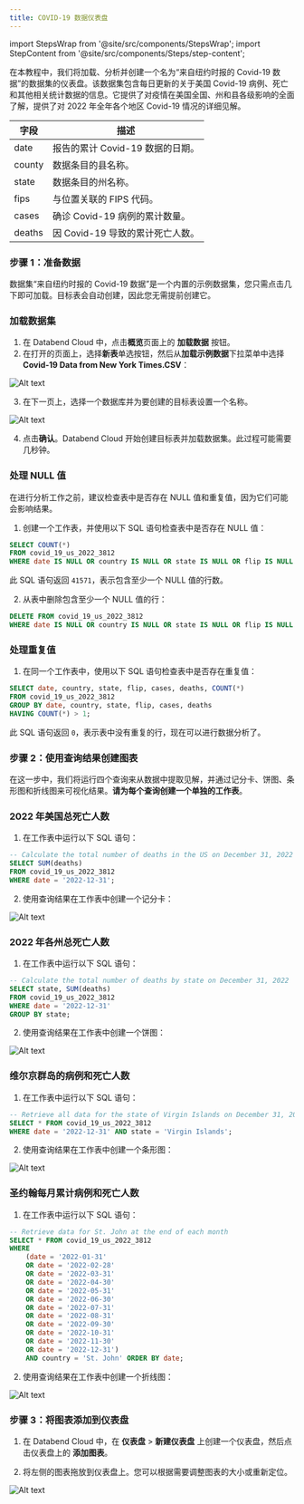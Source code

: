 ```yaml
---
title: COVID-19 数据仪表盘
---
```

import StepsWrap from '@site/src/components/StepsWrap';
import StepContent from '@site/src/components/Steps/step-content';

在本教程中，我们将加载、分析并创建一个名为“来自纽约时报的 Covid-19 数据”的数据集的仪表盘。该数据集包含每日更新的关于美国 Covid-19 病例、死亡和其他相关统计数据的信息。它提供了对疫情在美国全国、州和县各级影响的全面了解，提供了对 2022 年全年各个地区 Covid-19 情况的详细见解。

| 字段    | 描述                                       |
|----------|---------------------------------------------------|
| date     | 报告的累计 Covid-19 数据的日期。|
| county   | 数据条目的县名称。        |
| state    | 数据条目的州名称。         |
| fips     | 与位置关联的 FIPS 代码。      |
| cases    | 确诊 Covid-19 病例的累计数量。|
| deaths   | 因 Covid-19 导致的累计死亡人数。  |

### 步骤 1：准备数据

数据集“来自纽约时报的 Covid-19 数据”是一个内置的示例数据集，您只需点击几下即可加载。目标表会自动创建，因此您无需提前创建它。

<StepsWrap>
<StepContent number="1">

### 加载数据集

1. 在 Databend Cloud 中，点击**概览**页面上的 **加载数据** 按钮。
2. 在打开的页面上，选择**新表**单选按钮，然后从**加载示例数据**下拉菜单中选择 **Covid-19 Data from New York Times.CSV**：

![Alt text](@site/static/public/img/cloud/dashboard-1.png)

3. 在下一页上，选择一个数据库并为要创建的目标表设置一个名称。

![Alt text](@site/static/public/img/cloud/dashboard-2.png)

4. 点击**确认**。Databend Cloud 开始创建目标表并加载数据集。此过程可能需要几秒钟。

</StepContent>

<StepContent number="2">


### 处理 NULL 值

在进行分析工作之前，建议检查表中是否存在 NULL 值和重复值，因为它们可能会影响结果。

1. 创建一个工作表，并使用以下 SQL 语句检查表中是否存在 NULL 值：

```sql
SELECT COUNT(*)
FROM covid_19_us_2022_3812
WHERE date IS NULL OR country IS NULL OR state IS NULL OR flip IS NULL OR cases IS NULL OR deaths IS NULL;
```

此 SQL 语句返回 `41571`，表示包含至少一个 NULL 值的行数。

2. 从表中删除包含至少一个 NULL 值的行：

```sql
DELETE FROM covid_19_us_2022_3812
WHERE date IS NULL OR country IS NULL OR state IS NULL OR flip IS NULL OR cases IS NULL OR deaths IS NULL;
```

</StepContent>

<StepContent number="2">


### 处理重复值

1. 在同一个工作表中，使用以下 SQL 语句检查表中是否存在重复值：

```sql
SELECT date, country, state, flip, cases, deaths, COUNT(*)
FROM covid_19_us_2022_3812
GROUP BY date, country, state, flip, cases, deaths
HAVING COUNT(*) > 1;
```

此 SQL 语句返回 `0`，表示表中没有重复的行，现在可以进行数据分析了。

</StepContent>
</StepsWrap>

### 步骤 2：使用查询结果创建图表

在这一步中，我们将运行四个查询来从数据中提取见解，并通过记分卡、饼图、条形图和折线图来可视化结果。**请为每个查询创建一个单独的工作表**。

<StepsWrap>
<StepContent number="1">

### 2022 年美国总死亡人数

1. 在工作表中运行以下 SQL 语句：

```sql
-- Calculate the total number of deaths in the US on December 31, 2022
SELECT SUM(deaths)
FROM covid_19_us_2022_3812
WHERE date = '2022-12-31';
```

2. 使用查询结果在工作表中创建一个记分卡：

![Alt text](@site/static/public/img/cloud/dashboard-3.gif)

</StepContent>

<StepContent number="2">


### 2022 年各州总死亡人数

1. 在工作表中运行以下 SQL 语句：

```sql
-- Calculate the total number of deaths by state on December 31, 2022
SELECT state, SUM(deaths)
FROM covid_19_us_2022_3812
WHERE date = '2022-12-31'
GROUP BY state;
```

2. 使用查询结果在工作表中创建一个饼图：

![Alt text](@site/static/public/img/cloud/dashboard-4.gif)

</StepContent>

<StepContent number="3">

### 维尔京群岛的病例和死亡人数

1. 在工作表中运行以下 SQL 语句：

```sql
-- Retrieve all data for the state of Virgin Islands on December 31, 2022
SELECT * FROM covid_19_us_2022_3812
WHERE date = '2022-12-31' AND state = 'Virgin Islands';
```

2. 使用查询结果在工作表中创建一个条形图：

![Alt text](@site/static/public/img/cloud/dashboard-5.gif)

</StepContent>

<StepContent number="4">


### 圣约翰每月累计病例和死亡人数

1. 在工作表中运行以下 SQL 语句：

```sql
-- Retrieve data for St. John at the end of each month
SELECT * FROM covid_19_us_2022_3812
WHERE
    (date = '2022-01-31'
    OR date = '2022-02-28'
    OR date = '2022-03-31'
    OR date = '2022-04-30'
    OR date = '2022-05-31'
    OR date = '2022-06-30'
    OR date = '2022-07-31'
    OR date = '2022-08-31'
    OR date = '2022-09-30'
    OR date = '2022-10-31'
    OR date = '2022-11-30'
    OR date = '2022-12-31')
    AND country = 'St. John' ORDER BY date;
```

2. 使用查询结果在工作表中创建一个折线图：

![Alt text](@site/static/public/img/cloud/dashboard-6.gif)

</StepContent>
</StepsWrap>

### 步骤 3：将图表添加到仪表盘

1. 在 Databend Cloud 中，在 **仪表盘** > **新建仪表盘** 上创建一个仪表盘，然后点击仪表盘上的 **添加图表**。

2. 将左侧的图表拖放到仪表盘上。您可以根据需要调整图表的大小或重新定位。

![Alt text](@site/static/public/img/cloud/dashboard-7.gif)